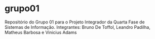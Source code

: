 # grupo01
Repositório do Grupo 01 para o Projeto Integrador da Quarta Fase de Sistemas de Informação.
Integrantes: Bruno De Toffol, Leandro Padilha, Matheus Barbosa e Vinicius Adams
